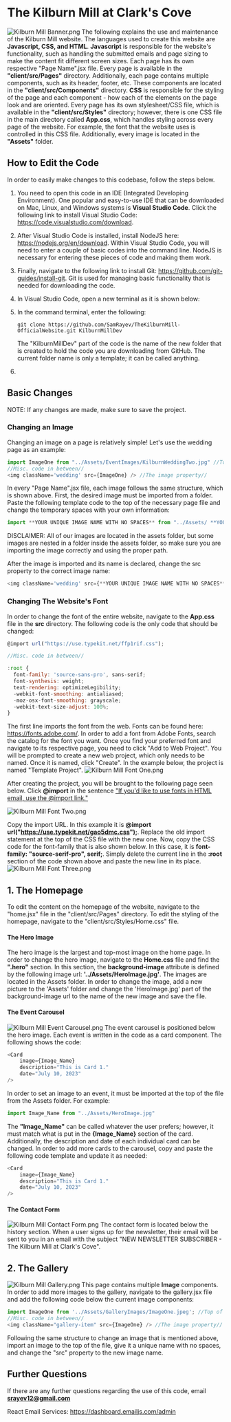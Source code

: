 # The Kilburn Mill at Clark's Cove
![Kilburn Mill Banner.png](https://github.com/SamRayev/TheKilburnMill-OfficialWebsite/blob/main/client/src/Assets/GithubImages/Kilburn%20Mill%20Banner.png)
The following explains the use and maintenance of the Kilburn Mill website.
The languages used to create this website are **Javascript, CSS, and HTML**. **Javascript** is responsible for the website's functionality, such as handling the submitted emails and page sizing to make the content fit different screen sizes. Each page has its own respective "Page Name".jsx file. Every page is available in the **"client/src/Pages"** directory. Additionally, each page contains multiple components, such as its header, footer, etc. These components are located in the **"client/src/Components"** directory. **CSS** is responsible for the styling of the page and each component - how each of the elements on the page look and are oriented. Every page has its own stylesheet/CSS file, which is available in the **"client/src/Styles"** directory; however, there is one CSS file in the main directory called **App.css**, which handles styling across every page of the website. For example, the font that the website uses is controlled in this CSS file. Additionally, every image is located in the **"Assets"** folder. 

## How to Edit the Code
In order to easily make changes to this codebase, follow the steps below. 
1. You need to open this code in an IDE (Integrated Developing Environment). One popular and easy-to-use IDE that can be downloaded on Mac, Linux, and Windows systems is **Visual Studio Code**. Click the following link to install Visual Studio Code: https://code.visualstudio.com/download.
2. After Visual Studio Code is installed, install NodeJS here: https://nodejs.org/en/download. Within Visual Studio Code, you will need to enter a couple of basic codes into the command line. NodeJS is necessary for entering these pieces of code and making them work.
3. Finally, navigate to the following link to install Git: https://github.com/git-guides/install-git. Git is used for managing basic functionality that is needed for downloading the code.  
4. In Visual Studio Code, open a new terminal as it is shown below:

5. In the command terminal, enter the following:
   ```console
   git clone https://github.com/SamRayev/TheKilburnMill-OfficialWebsite.git KilburnMillDev
   ```
   The "KilburnMillDev" part of the code is the name of the new folder that is created to hold the code you are downloading from GitHub. The current folder name is only a template; it can be called anything.
7. 

## Basic Changes
NOTE: If any changes are made, make sure to save the project.

### Changing an Image
Changing an image on a page is relatively simple!
Let's use the wedding page as an example: 
```javascript
import ImageOne from "../Assets/EventImages/KilburnWeddingTwo.jpg" //Top of the code//
//Misc. code in between//
<img className='wedding' src={ImageOne} /> //The image property//
```
In every "Page Name".jsx file, each image follows the same structure, which is shown above. First, the desired image must be imported from a folder. Paste the following template code to the top of the necessary page file and change the temporary spaces with your own information:
```javascript
import **YOUR UNIQUE IMAGE NAME WITH NO SPACES** from "../Assets/ **YOUR IMAGE FILE NAME** .jpg" //Top of the code//
```
DISCLAIMER: All of our images are located in the assets folder, but some images are nested in a folder inside the assets folder, so make sure you are importing the image correctly and using the proper path.

After the image is imported and its name is declared, change the src property to the correct image name:
```javascript
<img className='wedding' src={**YOUR UNIQUE IMAGE NAME WITH NO SPACES**} /> //The image property//
```

### Changing The Website's Font
In order to change the font of the entire website, navigate to the **App.css** file in the **src** directory. The following code is the only code that should be changed:
```javascript
@import url("https://use.typekit.net/ffp1rif.css");

//Misc. code in between//

:root {
  font-family: 'source-sans-pro', sans-serif;
  font-synthesis: weight;
  text-rendering: optimizeLegibility;
  -webkit-font-smoothing: antialiased;
  -moz-osx-font-smoothing: grayscale;
  -webkit-text-size-adjust: 100%;
}
```
The first line imports the font from the web. Fonts can be found here: https://fonts.adobe.com/. In order to add a font from Adobe Fonts, search the catalog for the font you want. Once you find your preferred font and navigate to its respective page, you need to click "Add to Web Project". You will be prompted to create a new web project, which only needs to be named. Once it is named, click "Create". In the example below, the project is named "Template Project".
![Kilburn Mill Font One.png](https://github.com/SamRayev/TheKilburnMill-OfficialWebsite/blob/main/client/src/Assets/GithubImages/Kilburn%20Mill%20Font%20One.png)

After creating the project, you will be brought to the following page seen below. Click **@import** in the sentence <ins>"If you'd like to use fonts in HTML email, use the @import link." </ins>

![Kilburn Mill Font Two.png](https://github.com/SamRayev/TheKilburnMill-OfficialWebsite/blob/main/client/src/Assets/GithubImages/Kilburn%20Mill%20Font%20Two.png)

Copy the import URL. In this example it is **@import url("https://use.typekit.net/gao5dmc.css");**. Replace the old import statement at the top of the CSS file with the new one. Now, copy the CSS code for the font-family that is also shown below. In this case, it is **font-family: "source-serif-pro", serif;**. Simply delete the current line in the **:root** section of the code shown above and paste the new line in its place. 
![Kilburn Mill Font Three.png](https://github.com/SamRayev/TheKilburnMill-OfficialWebsite/blob/main/client/src/Assets/GithubImages/Kilburn%20Mill%20Font%20Three.png)
## 1. The Homepage
To edit the content on the homepage of the website, navigate to the "home.jsx" file in the "client/src/Pages" directory. To edit the styling of the homepage, navigate to the "client/src/Styles/Home.css" file. 

 #### The Hero Image 
The hero image is the largest and top-most image on the home page. In order to change the hero image, navigate to the **Home.css** file and find the **".hero"** section. In this section, the **background-image** attribute is defined by the following image url: **'../Assets/HeroImage.jpg'**. The images are located in the Assets folder. In order to change the image, add a new picture to the 'Assets' folder and change the 'HeroImage.jpg' part of the background-image url to the name of the new image and save the file.

 #### The Event Carousel
 ![Kilburn Mill Event Carousel.png](https://github.com/SamRayev/TheKilburnMill-OfficialWebsite/blob/main/client/src/Assets/GithubImages/Kilburn%20Mill%20Events.png)
The event carousel is positioned below the hero image. Each event is written in the code as a card component. The following shows the code:
```javascript
<Card
    image={Image_Name}
    description="This is Card 1."
    date="July 10, 2023"
/>
```

In order to set an image to an event, it must be imported at the top of the file from the Assets folder. For example: 
```javascript
import Image_Name from "../Assets/HeroImage.jpg"
```

The **"Image_Name"** can be called whatever the user prefers; however, it must match what is put in the **{Image_Name}** section of the card. Additionally, the description and date of each individual card can be changed. In order to add more cards to the carousel, copy and paste the following code template and update it as needed:
```javascript
<Card
    image={Image_Name}
    description="This is Card 1."
    date="July 10, 2023"
/>
```

 #### The Contact Form
 ![Kilburn Mill Contact Form.png](https://github.com/SamRayev/TheKilburnMill-OfficialWebsite/blob/main/client/src/Assets/GithubImages/Kilburn%20Mill%20Contact%20Form.png)
 The contact form is located below the history section. When a user signs up for the newsletter, their email will be sent to you in an email with the subject "NEW NEWSLETTER SUBSCRIBER - The Kilburn Mill at Clark's Cove". 

## 2. The Gallery
 ![Kilburn Mill Gallery.png](https://github.com/SamRayev/TheKilburnMill-OfficialWebsite/blob/main/client/src/Assets/GithubImages/Kilburn%20Mill%20Gallery.png)
This page contains multiple **Image** components. In order to add more images to the gallery, navigate to the gallery.jsx file and add the following code below the current image components:
```javascript
import ImageOne from '../Assets/GalleryImages/ImageOne.jpeg'; //Top of the code//
//Misc. code in between//
<img className="gallery-item" src={ImageOne} /> //The image property//
```
Following the same structure to change an image that is mentioned above, import an image to the top of the file, give it a unique name with no spaces, and change the "src" property to the new image name.

## Further Questions
If there are any further questions regarding the use of this code, email **srayev12@gmail.com**

React Email Services: https://dashboard.emailjs.com/admin
